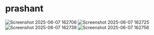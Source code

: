 # prashant
![Screenshot 2025-06-07 162706](https://github.com/user-attachments/assets/26b2d53c-fcc8-4450-acc2-d84f33aec6f0)
![Screenshot 2025-06-07 162725](https://github.com/user-attachments/assets/856c924a-cf1a-4636-b2f8-d5d1c2e8bb67)
![Screenshot 2025-06-07 162739](https://github.com/user-attachments/assets/f536cefc-2731-4a44-b319-14c7799abe44)
![Screenshot 2025-06-07 162756](https://github.com/user-attachments/assets/f711622e-8a4b-4844-a191-4b056db0d455)
